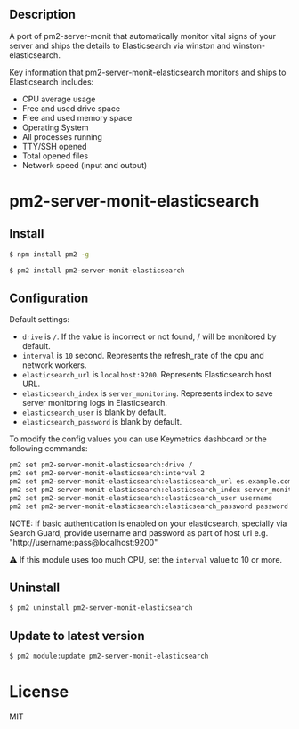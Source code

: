 ## Description
A port of pm2-server-monit that automatically monitor vital signs of your server and ships the details to Elasticsearch via winston and winston-elasticsearch.

Key information that pm2-server-monit-elasticsearch monitors and ships to Elasticsearch includes:

* CPU average usage
* Free and used drive space
* Free and used memory space
* Operating System
* All processes running
* TTY/SSH opened
* Total opened files
* Network speed (input and output)

# pm2-server-monit-elasticsearch

## Install

```bash
$ npm install pm2 -g

$ pm2 install pm2-server-monit-elasticsearch
```

## Configuration

Default settings:

* `drive` is `/`. If the value is incorrect or not found, / will be monitored by default.
* `interval` is `10` second. Represents the refresh_rate of the cpu and network workers.
* `elasticsearch_url` is `localhost:9200`. Represents Elasticsearch host URL.
* `elasticsearch_index` is `server_monitoring`. Represents index to save server monitoring logs in Elasticsearch.
* `elasticsearch_user` is blank by default.
* `elasticsearch_password` is blank by default.

To modify the config values you can use Keymetrics dashboard or the following commands:

```bash
pm2 set pm2-server-monit-elasticsearch:drive /
pm2 set pm2-server-monit-elasticsearch:interval 2
pm2 set pm2-server-monit-elasticsearch:elasticsearch_url es.example.com:9200
pm2 set pm2-server-monit-elasticsearch:elasticsearch_index server_monitoring_new
pm2 set pm2-server-monit-elasticsearch:elasticsearch_user username
pm2 set pm2-server-monit-elasticsearch:elasticsearch_password password
```

NOTE: If basic authentication is enabled on your elasticsearch, specially via Search Guard, provide username and password as part of host url e.g. "http://username:pass@localhost:9200"

:warning: If this module uses too much CPU, set the `interval` value to 10 or more.

## Uninstall

```bash
$ pm2 uninstall pm2-server-monit-elasticsearch
```

## Update to latest version

```bash
$ pm2 module:update pm2-server-monit-elasticsearch
```

# License

MIT
